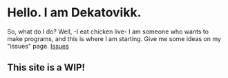 # Hello. I am Dekatovikk.

So, what do I do? Well, -I eat chicken live- I am someone who wants to make programs, and this is where I am starting.
Give me some ideas on my "issues" page. [Issues](https://github.com/Dekatovikk/dekatovikk.github.io/issues)

## This site is a WIP!
